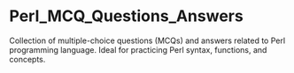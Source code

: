 # Perl_MCQ_Questions_Answers
Collection of multiple-choice questions (MCQs) and answers related to Perl programming language. Ideal for practicing Perl syntax, functions, and concepts.
